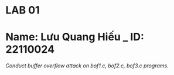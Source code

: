 # LAB 01
# Name: Lưu Quang Hiếu _ ID: 22110024
*Conduct buffer overflow attack on bof1.c, bof2.c, bof3.c programs.*
